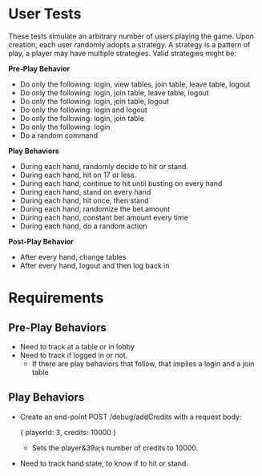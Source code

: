 User Tests
==========

These tests simulate an arbitrary number of users playing the game. Upon
creation, each user randomly adopts a strategy. A strategy is a pattern of play,
a player may have multiple strategies. Valid strategies might be:

**Pre-Play Behavior**

* Do only the following: login, view tables, join table, leave table, logout
* Do only the following: login, join table, leave table, logout
* Do only the following: login, join table, logout
* Do only the following: login and logout
* Do only the following: login, join table
* Do only the following: login
* Do a random command

**Play Behaviors**

* During each hand, randomly decide to hit or stand.
* During each hand, hit on 17 or less.
* During each hand, continue to hit until busting on every hand
* During each hand, stand on every hand
* During each hand, hit once, then stand
* During each hand, randomize the bet amount
* During each hand, constant bet amount every time
* During each hand, do a random action

**Post-Play Behavior**

* After every hand, change tables
* After every hand, logout and then log back in

# Requirements

## Pre-Play Behaviors

* Need to track at a table or in lobby
* Need to track if logged in or not.
    * If there are play behaviors that follow, that implies a login and a join
        table

## Play Behaviors

* Create an end-point POST /debug/addCredits with a request body:

    { playerId: 3, credits: 10000 }

    * Sets the player&39a;s number of credits to 10000.
* Need to track hand state, to know if to hit or stand.


